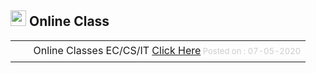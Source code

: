 <h2><img height="25" src="images/e-news.png" style="border:0px; box-shadow:none;" width="25"/> Online Class</h2>
<table border="0" cellpadding="8" style="border-collapse:collapse;" width="98%"><tr><td align="right" height="15" style="font-size:85%;padding-top:5px;padding-bottom:8px;" valign="top" width="15"> <img height="12" src="images/e-news.png" style="border:0px; box-shadow:none;" width="12"/> </td><td style="font-size:16px; padding-top:5px;padding-bottom:8px;" valign="top">Online Classes EC/CS/IT <a class="cc" href="/eNewsLetters/COMBINED_EXCEL1588851343.pdf" target="_blank">Click Here</a><font color="#CCC" size="2"> Posted on : 07-05-2020</font></td></tr></table> </div>